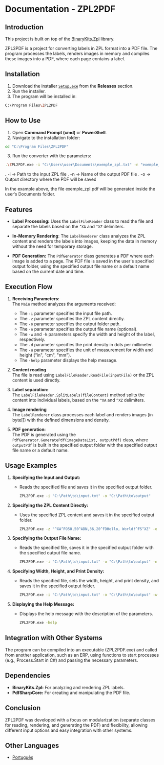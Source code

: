 # Documentation - ZPL2PDF

## Introduction

This project is built on top of the [BinaryKits.Zpl](https://github.com/BinaryKits/BinaryKits.Zpl) library.

ZPL2PDF is a project for converting labels in ZPL format into a PDF file. The program processes the labels, renders images in memory and compiles these images into a PDF, where each page contains a label.

## Installation

1. Download the installer [`Setup.exe`](https://github.com/brunoleocam/ZPL2PDF/releases) from the **Releases** section.
2. Run the installer.
3. The program will be installed in:

```sh
C:\Program Files\ZPL2PDF
```

## How to Use

1. Open **Command Prompt (cmd)** or **PowerShell**.  
2. Navigate to the installation folder:

```sh
cd "C:\Program Files\ZPL2PDF"
```
3. Run the converter with the parameters:

```sh
.\ZPL2PDF.exe -i "C:\Users\user\Documents\exemple_zpl.txt" -n "exemple_zpl.pdf" -o "C:\Users\user\Documents\"
```

. -i → Path to the input ZPL file
. -n → Name of the output PDF file
. -o → Output directory where the PDF will be saved

In the example above, the file exemple_zpl.pdf will be generated inside the user’s Documents folder.

## Features

- **Label Processing:** 
   Uses the `LabelFileReader` class to read the file and separate the labels based on the `^XA` and `^XZ` delimiters.

- **In-Memory Rendering:** 
   The `LabelRenderer` class analyzes the ZPL content and renders the labels into images, keeping the data in memory without the need for temporary storage.

- **PDF Generation:** 
   The `PdfGenerator` class generates a PDF where each image is added to a page. The PDF file is saved in the user's specified output folder, using the specified output file name or a default name based on the current date and time.

## Execution Flow

1. **Receiving Parameters:**  
   The `Main` method analyzes the arguments received:
   - The `-i` parameter specifies the input file path.
   - The `-z` parameter specifies the ZPL content directly.
   - The `-o` parameter specifies the output folder path.
   - The `-n` parameter specifies the output file name (optional).
   - The `-w` and `-h` parameters specify the width and height of the label, respectively.
   - The `-d` parameter specifies the print density in dots per millimeter.
   - The `-u` parameter specifies the unit of measurement for width and height ("in", "cm", "mm").
   - The `-help` parameter displays the help message.

2. **Content reading**  
   The file is read using `LabelFileReader.ReadFile(inputFile)` or the ZPL content is used directly.

3. **Label separation:**  
   The `LabelFileReader.SplitLabels(fileContent)` method splits the content into individual labels, based on the `^XA` and `^XZ` delimiters.

4. **Image rendering**  
   The `LabelRenderer` class processes each label and renders images (in byte[]) with the defined dimensions and density.

5. **PDF generation:**  
   The PDF is generated using the `PdfGenerator.GeneratePdf(imageDataList, outputPdf)` class, where `outputPdf` is built in the specified output folder with the specified output file name or a default name.

## Usage Examples

1. **Specifying the Input and Output:** 

   - Reads the specified file and saves it in the specified output folder.

      ```sh
      ZPL2PDF.exe -i "C:\Path\to\input.txt" -o "C:\Path\to\output"
      ```

2. **Specifying the ZPL Content Directly:**

   - Uses the specified ZPL content and saves it in the specified output folder.

      ```sh
      ZPL2PDF.exe -z "^XA^FO50,50^ADN,36,20^FDHello, World!^FS^XZ" -o "C:\Path\to\output"
      ```

3. **Specifying the Output File Name:**

   - Reads the specified file, saves it in the specified output folder with the specified output file name.

      ```sh
      ZPL2PDF.exe -i "C:\Path\to\input.txt" -o "C:\Path\to\output" -n "output_filename.pdf"
      ```

4. **Specifying Width, Height, and Print Density:**

   - Reads the specified file, sets the width, height, and print density, and saves it in the specified output folder.

      ```sh
      ZPL2PDF.exe -i "C:\Path\to\input.txt" -o "C:\Path\to\output" -w 6 -h 12 -u "cm" -d 8
      ```

5. **Displaying the Help Message:**

   - Displays the help message with the description of the parameters.

      ```sh
      ZPL2PDF.exe -help
      ```

## Integration with Other Systems

The program can be compiled into an executable (ZPL2PDF.exe) and called from another application, such as an ERP, using functions to start processes (e.g., Process.Start in C#) and passing the necessary parameters.

## Dependencies
   
   - **BinaryKits.Zpl:** For analyzing and rendering ZPL labels.
   - **PdfSharpCore:** For creating and manipulating the PDF file.

## Conclusion

ZPL2PDF was developed with a focus on modularization (separate classes for reading, rendering, and generating the PDF) and flexibility, allowing different input options and easy integration with other systems.

## Other Languages

- [Português](README.pt.md)
